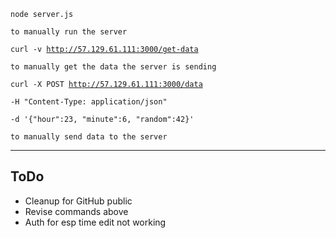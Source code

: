 <code>node server.js</code>

    to manually run the server

<code>curl -v http://57.129.61.111:3000/get-data</code>

    to manually get the data the server is sending

<code>curl -X POST http://57.129.61.111:3000/data \
     -H "Content-Type: application/json" \
     -d '{"hour":23, "minute":6, "random":42}'</code>

    to manually send data to the server

***

## ToDo
- Cleanup for GitHub public
- Revise commands above
- Auth for esp time edit not working
